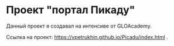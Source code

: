 # Проект "портал Пикаду"

Данный проект я создавал на интенсиве от GLOAcademy.

Ссылка на проект: https://vpetrukhin.github.io/Picadu/index.html .